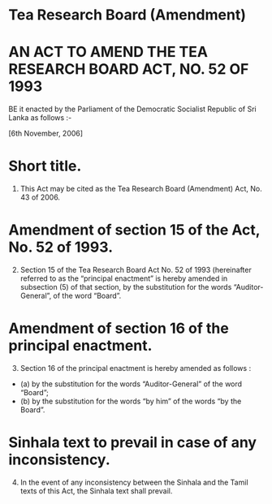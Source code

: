 # Tea Research Board (Amendment)

# AN ACT TO AMEND THE TEA RESEARCH BOARD ACT, NO. 52 OF 1993

BE it enacted by the Parliament of the Democratic Socialist Republic of Sri Lanka as follows :-

[6th November, 2006]

# Short title.

1. This Act may be cited as the Tea Research Board (Amendment) Act, No. 43 of 2006.

# Amendment of section 15 of the Act, No. 52 of 1993.

2. Section 15 of the Tea Research Board Act No. 52 of 1993 (hereinafter referred to as the “principal enactment” is hereby amended in subsection (5) of that section, by the substitution for the words “Auditor-General”, of the word “Board”.

# Amendment of section 16 of the principal enactment.

3. Section 16 of the principal enactment is hereby amended as follows :

- (a) by the substitution for the words “Auditor-General” of the word “Board”;
- (b) by the substitution for the words “by him” of the words “by the Board”.

# Sinhala text to prevail in case of any inconsistency.

4. In the event of any inconsistency between the Sinhala and the Tamil texts of this Act, the Sinhala text shall prevail.